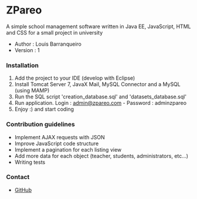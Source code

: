 # ZPareo #

A simple school management software written in Java EE, JavaScript, HTML and CSS for a small project in university

* Author : Louis Barranqueiro
* Version : 1

### Installation ###

1. Add the project to your IDE (develop with Eclipse)
1. Install Tomcat Server 7, JavaX Mail, MySQL Connector and a MySQL (using MAMP)
1. Run the SQL script 'creation_database.sql' and  'datasets_database.sql' 
1. Run application. Login : admin@zpareo.com - Password : adminzpareo
1. Enjoy :) and start coding 

### Contribution guidelines ###

* Implement AJAX requests with JSON
* Improve JavaScript code structure
* Implement a pagination for each listing view
* Add more data for each object (teacher, students, administrators, etc...)
* Writing tests


### Contact ###

* [GitHub](https://github.com/LouisBarranqueiro)